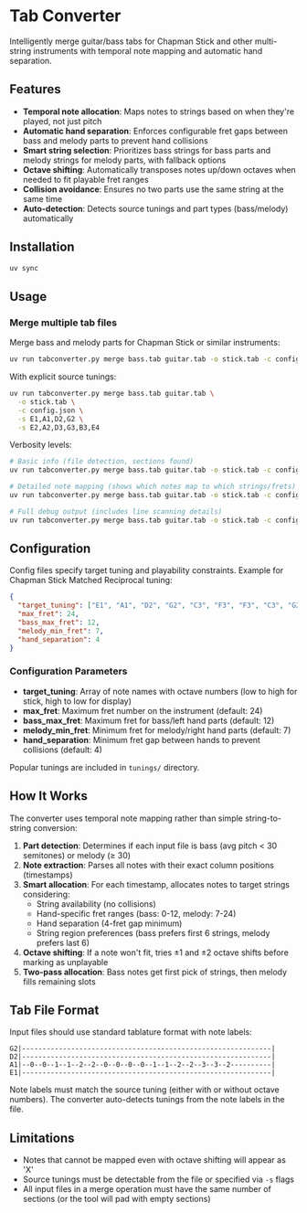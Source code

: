 # Tab Converter

Intelligently merge guitar/bass tabs for Chapman Stick and other multi-string instruments with temporal note mapping and automatic hand separation.

## Features

- **Temporal note allocation**: Maps notes to strings based on when they're played, not just pitch
- **Automatic hand separation**: Enforces configurable fret gaps between bass and melody parts to prevent hand collisions
- **Smart string selection**: Prioritizes bass strings for bass parts and melody strings for melody parts, with fallback options
- **Octave shifting**: Automatically transposes notes up/down octaves when needed to fit playable fret ranges
- **Collision avoidance**: Ensures no two parts use the same string at the same time
- **Auto-detection**: Detects source tunings and part types (bass/melody) automatically

## Installation

```bash
uv sync
```

## Usage

### Merge multiple tab files

Merge bass and melody parts for Chapman Stick or similar instruments:

```bash
uv run tabconverter.py merge bass.tab guitar.tab -o stick.tab -c config.json
```

With explicit source tunings:

```bash
uv run tabconverter.py merge bass.tab guitar.tab \
  -o stick.tab \
  -c config.json \
  -s E1,A1,D2,G2 \
  -s E2,A2,D3,G3,B3,E4
```

Verbosity levels:

```bash
# Basic info (file detection, sections found)
uv run tabconverter.py merge bass.tab guitar.tab -o stick.tab -c config.json -v

# Detailed note mapping (shows which notes map to which strings/frets)
uv run tabconverter.py merge bass.tab guitar.tab -o stick.tab -c config.json -vv

# Full debug output (includes line scanning details)
uv run tabconverter.py merge bass.tab guitar.tab -o stick.tab -c config.json -vvv
```

## Configuration

Config files specify target tuning and playability constraints. Example for Chapman Stick Matched Reciprocal tuning:

```json
{
  "target_tuning": ["E1", "A1", "D2", "G2", "C3", "F3", "F3", "C3", "G2", "D2", "A1", "E1"],
  "max_fret": 24,
  "bass_max_fret": 12,
  "melody_min_fret": 7,
  "hand_separation": 4
}
```

### Configuration Parameters

- **target_tuning**: Array of note names with octave numbers (low to high for stick, high to low for display)
- **max_fret**: Maximum fret number on the instrument (default: 24)
- **bass_max_fret**: Maximum fret for bass/left hand parts (default: 12)
- **melody_min_fret**: Minimum fret for melody/right hand parts (default: 7)
- **hand_separation**: Minimum fret gap between hands to prevent collisions (default: 4)

Popular tunings are included in `tunings/` directory.

## How It Works

The converter uses temporal note mapping rather than simple string-to-string conversion:

1. **Part detection**: Determines if each input file is bass (avg pitch < 30 semitones) or melody (≥ 30)
2. **Note extraction**: Parses all notes with their exact column positions (timestamps)
3. **Smart allocation**: For each timestamp, allocates notes to target strings considering:
   - String availability (no collisions)
   - Hand-specific fret ranges (bass: 0-12, melody: 7-24)
   - Hand separation (4-fret gap minimum)
   - String region preferences (bass prefers first 6 strings, melody prefers last 6)
4. **Octave shifting**: If a note won't fit, tries ±1 and ±2 octave shifts before marking as unplayable
5. **Two-pass allocation**: Bass notes get first pick of strings, then melody fills remaining slots

## Tab File Format

Input files should use standard tablature format with note labels:

```
G2|-------------------------------------------------------------|
D2|-------------------------------------------------------------|
A1|--0--0--1--1--2--2--0--0--0--0--1--1--2--2--3--3--2----------|
E1|-------------------------------------------------------------|
```

Note labels must match the source tuning (either with or without octave numbers). The converter auto-detects tunings from the note labels in the file.

## Limitations

- Notes that cannot be mapped even with octave shifting will appear as 'X'
- Source tunings must be detectable from the file or specified via `-s` flags
- All input files in a merge operation must have the same number of sections (or the tool will pad with empty sections)
